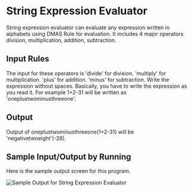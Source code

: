 # String Expression Evaluator
String expression evaluator can evaluate any expression written in alphabets using DMAS Rule for evaluation.
It includes 4 major operators division, multiplication, addition, subtraction.
## Input Rules
The input for these operators is
'divide' for division.
'multiply' for multiplication.
'plus' for addition.
'minus' for subtraction.
Write the expression without spaces.
Basically, you have to write the expression as you read it. For example 1+2-31 will be written as 'oneplustwominusthreeone'.
## Output
Output of oneplustwominusthreeone(1+2-31) will be 'negativetwoeight'(-28).
## Sample Input/Output by Running 
Here is the sample output screen for this program.

![Sample Output for String Expression Evaluator](https://imgur.com/2b2avk7.png)
